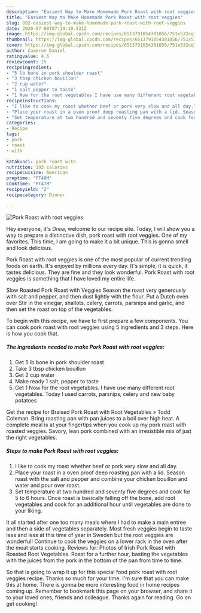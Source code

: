 ```yaml
---
description: "Easiest Way to Make Homemade Pork Roast with root veggies"
title: "Easiest Way to Make Homemade Pork Roast with root veggies"
slug: 892-easiest-way-to-make-homemade-pork-roast-with-root-veggies
date: 2020-07-08T07:19:10.531Z
image: https://img-global.cpcdn.com/recipes/6513791054381056/751x532cq70/pork-roast-with-root-veggies-recipe-main-photo.jpg
thumbnail: https://img-global.cpcdn.com/recipes/6513791054381056/751x532cq70/pork-roast-with-root-veggies-recipe-main-photo.jpg
cover: https://img-global.cpcdn.com/recipes/6513791054381056/751x532cq70/pork-roast-with-root-veggies-recipe-main-photo.jpg
author: Cameron Daniel
ratingvalue: 4.6
reviewcount: 15
recipeingredient:
- "5 lb bone in pork shoulder roast"
- "3 tbsp chicken bouillon"
- "2 cup water"
- "1 salt pepper to taste"
- "1 Now for the root vegetables I have use many different root vegetables Today I used carrots parsnips  celery and new baby potatoes"
recipeinstructions:
- "I like to cook my roast whether beef or pork very slow and all day."
- "Place your roast in a oven proof deep roasting pan with a lid. Season roast with the salt and pepper and combine your chicken bouillon and water and pour over roast."
- "Set temperature at two hundred and seventy five degrees and cook for 5 to 6 hours. Once roast is basically falling off the bone, add root vegetables and cook for an additional hour until vegetables are done to your liking."
categories:
- Recipe
tags:
- pork
- roast
- with

katakunci: pork roast with 
nutrition: 193 calories
recipecuisine: American
preptime: "PT40M"
cooktime: "PT47M"
recipeyield: "2"
recipecategory: Dinner

---
```



![Pork Roast with root veggies](https://img-global.cpcdn.com/recipes/6513791054381056/751x532cq70/pork-roast-with-root-veggies-recipe-main-photo.jpg)

Hey everyone, it's Drew, welcome to our recipe site. Today, I will show you a way to prepare a distinctive dish, pork roast with root veggies. One of my favorites. This time, I am going to make it a bit unique. This is gonna smell and look delicious.

Pork Roast with root veggies is one of the most popular of current trending foods on earth. It's enjoyed by millions every day. It's simple, it is quick, it tastes delicious. They are fine and they look wonderful. Pork Roast with root veggies is something that I have loved my entire life.

Slow Roasted Pork Roast with Veggies Season the roast very generously with salt and pepper, and then dust lightly with the flour. Put a Dutch oven over Stir in the vinegar, shallots, celery, carrots, parsnips and garlic, and then set the roast on top of the vegetables.


To begin with this recipe, we have to first prepare a few components. You can cook pork roast with root veggies using 5 ingredients and 3 steps. Here is how you cook that.

<!--inarticleads1-->

##### The ingredients needed to make Pork Roast with root veggies:

1. Get 5 lb bone in pork shoulder roast
1. Take 3 tbsp chicken bouillon
1. Get 2 cup water
1. Make ready 1 salt, pepper to taste
1. Get 1 Now for the root vegetables. I have use many different root vegetables. Today I used carrots, parsnips,  celery and new baby potatoes


Get the recipe for Braised Pork Roast with Root Vegetables » Todd Coleman. Bring roasting pan with pan juices to a boil over high heat. A complete meal is at your fingertips when you cook up my pork roast with roasted veggies. Savory, lean pork combined with an irresistible mix of just the right vegetables. 

<!--inarticleads2-->

##### Steps to make Pork Roast with root veggies:

1. I like to cook my roast whether beef or pork very slow and all day.
1. Place your roast in a oven proof deep roasting pan with a lid. Season roast with the salt and pepper and combine your chicken bouillon and water and pour over roast.
1. Set temperature at two hundred and seventy five degrees and cook for 5 to 6 hours. Once roast is basically falling off the bone, add root vegetables and cook for an additional hour until vegetables are done to your liking.


It all started after one too many meals where I had to make a main entree and then a side of vegetables separately. Most fresh veggies begin to taste less and less at this time of year in Sweden but the root veggies are wonderful! Continue to cook the veggies on a lower rack in the oven after the meat starts cooking. Reviews for: Photos of Irish Pork Roast with Roasted Root Vegetables. Roast for a further hour, basting the vegetables with the juices from the pork in the bottom of the pan from time to time. 

So that is going to wrap it up for this special food pork roast with root veggies recipe. Thanks so much for your time. I'm sure that you can make this at home. There is gonna be more interesting food in home recipes coming up. Remember to bookmark this page on your browser, and share it to your loved ones, friends and colleague. Thanks again for reading. Go on get cooking!
